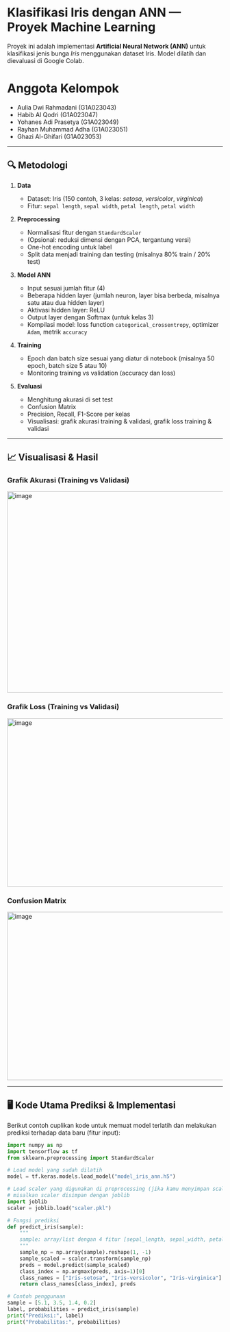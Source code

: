 # Klasifikasi Iris dengan ANN — Proyek Machine Learning

Proyek ini adalah implementasi **Artificial Neural Network (ANN)** untuk klasifikasi jenis bunga *Iris* menggunakan dataset Iris. Model dilatih dan dievaluasi di Google Colab.  

# Anggota Kelompok
- Aulia Dwi Rahmadani   (G1A023043)
- Habib Al Qodri        (G1A023047)
- Yohanes Adi Prasetya  (G1A023049) 
- Rayhan Muhammad Adha  (G1A023051) 
- Ghazi Al-Ghifari      (G1A023053)

---

## 🔍 Metodologi

1. **Data**
   - Dataset: Iris (150 contoh, 3 kelas: *setosa*, *versicolor*, *virginica*)  
   - Fitur: `sepal length`, `sepal width`, `petal length`, `petal width`

2. **Preprocessing**
   - Normalisasi fitur dengan `StandardScaler`  
   - (Opsional: reduksi dimensi dengan PCA, tergantung versi)  
   - One-hot encoding untuk label  
   - Split data menjadi training dan testing (misalnya 80% train / 20% test)

3. **Model ANN**
   - Input sesuai jumlah fitur (4)  
   - Beberapa hidden layer (jumlah neuron, layer bisa berbeda, misalnya satu atau dua hidden layer)  
   - Aktivasi hidden layer: ReLU  
   - Output layer dengan Softmax (untuk kelas 3)  
   - Kompilasi model: loss function `categorical_crossentropy`, optimizer `Adam`, metrik `accuracy`

5. **Training**
   - Epoch dan batch size sesuai yang diatur di notebook (misalnya 50 epoch, batch size 5 atau 10)  
   - Monitoring training vs validation (accuracy dan loss)

6. **Evaluasi**
   - Menghitung akurasi di set test  
   - Confusion Matrix  
   - Precision, Recall, F1-Score per kelas  
   - Visualisasi: grafik akurasi training & validasi, grafik loss training & validasi

---

## 📈 Visualisasi & Hasil

### Grafik Akurasi (Training vs Validasi)

<img width="505" height="470" alt="image" src="https://github.com/user-attachments/assets/9294de43-c6dd-4a7f-ad3a-336cebae130d" />

### Grafik Loss (Training vs Validasi)

<img width="536" height="393" alt="image" src="https://github.com/user-attachments/assets/086392c4-40f3-4c12-a260-eba70e756265" />

### Confusion Matrix

<img width="536" height="393" alt="image" src="https://github.com/user-attachments/assets/c0b39e7c-071d-4c07-8978-e5a7ec83b1e5" />

---

## 🖥️ Kode Utama Prediksi & Implementasi

Berikut contoh cuplikan kode untuk memuat model terlatih dan melakukan prediksi terhadap data baru (fitur input):

```python
import numpy as np
import tensorflow as tf
from sklearn.preprocessing import StandardScaler

# Load model yang sudah dilatih
model = tf.keras.models.load_model("model_iris_ann.h5")

# Load scaler yang digunakan di preprocessing (jika kamu menyimpan scaler)
# misalkan scaler disimpan dengan joblib
import joblib
scaler = joblib.load("scaler.pkl")

# Fungsi prediksi
def predict_iris(sample):
    """
    sample: array/list dengan 4 fitur [sepal_length, sepal_width, petal_length, petal_width]
    """
    sample_np = np.array(sample).reshape(1, -1)
    sample_scaled = scaler.transform(sample_np)
    preds = model.predict(sample_scaled)
    class_index = np.argmax(preds, axis=1)[0]
    class_names = ["Iris-setosa", "Iris-versicolor", "Iris-virginica"]
    return class_names[class_index], preds

# Contoh penggunaan
sample = [5.1, 3.5, 1.4, 0.2]
label, probabilities = predict_iris(sample)
print("Prediksi:", label)
print("Probabilitas:", probabilities)
